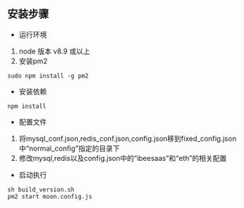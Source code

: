 ## 安装步骤
- 运行环境
1. node 版本 v8.9 或以上
2. 安装pm2
```
sudo npm install -g pm2
```
- 安装依赖
```
npm install
```
- 配置文件
1. 将mysql_conf.json,redis_conf.json,config.json移到fixed_config.json中“normal_config”指定的目录下
2. 修改mysql,redis以及config.json中的“ibeesaas”和“eth”的相关配置
- 启动执行
```
sh build_version.sh
pm2 start moon.config.js
```